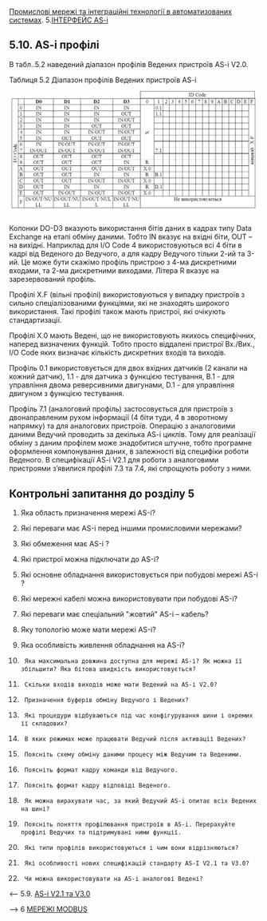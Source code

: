 [Промислові мережі та інтеграційні технології в автоматизованих системах](README.md). 5.[ІНТЕРФЕЙС AS-i](5.md)

## 5.10. AS-i профілі

В табл..5.2 наведений діапазон профілів Ведених пристроїв AS-i V2.0. 

Таблиця 5.2 Діапазон профілів Ведених пристроїв AS-i

![](media5/t5_2.png)

Колонки DO-D3 вказують використання бітів даних в кадрах типу Data Exchange на етапі обміну даними. Тобто IN вказує на вхідні біти, OUT – на вихідні. Наприклад для I/O Code 4 використовуються всі 4 біти в кадрі від Веденого до Ведучого, а для кадру Ведучого тільки 2-ий та 3-ий. Це може бути скажімо профіль пристрою з 4-ма дискретними входами, та 2-ма дискретними виходами. Літера R вказує на зарезервований профіль.

Профілі X.F (вільні профілі) використовуються у випадку пристроїв з сильно спеціалізованими функціями, які не знаходять широкого використання. Такі профілі також мають пристрої, які очікують стандартизації. 

Профілі X.0 мають Ведені, що не використовують якихось специфічних, наперед визначених функцій. Тобто просто віддалені пристрої Вх./Вих., I/O Code яких визначає кількість дискретних входів та виходів. 

Профіль 0.1 використовується для двох вхідних датчиків (2 канали на кожний датчик), 1.1 - для датчика з функцією тестування, B.1 - для управління двома реверсивними двигунами, D.1 - для управління двигуном з функцією тестування. 

Профіль 7.1 (аналоговий профіль) застосовується для пристроїв з двонаправленим рухом інформації (4 біти туди, 4 в зворотному напрямку) та для аналогових пристроїв. Операцію з аналоговими даними Ведучий проводить за декілька AS-i циклів. Тому для реалізації обміну з даним профілем може знадобитися штучне, тобто програмне оформлення компонування даних, в залежності від специфіки роботи Веденого. В специфікації AS-i V2.1 для роботи з аналоговими пристроями з’явилися профілі 7.3 та 7.4, які спрощують роботу з ними. 

## Контрольні запитання до розділу 5

1.   Яка область призначення мережі AS-і?

2.   Які переваги має AS-і перед іншими промисловими мережами?

3.   Які обмеження має AS-і ?

4.   Які пристрої можна підключати до AS-і?

5.   Які основне обладнання використовується при побудові мережі AS-і ?

6.   Які мережні кабелі можна використовувати при побудові AS-і?

7.   Які переваги має спеціальний "жовтий" AS-і – кабель?

8.   Яку топологію може мати мережі AS-і?

9.   Яка особливість живлення обладнання на AS-і?

10.      Яка максимальна довжина доступна для мережі AS-і? Як можна її збільшити? Яка бітова швидкість використовується? 

11.      Скільки входів виходів може мати Ведений на AS-і V2.0?

12.      Призначення буферів обміну Ведучого і Ведених?

13.      Які процедури відбуваються під час конфігурування шини і окремих її складових?

14.      В яких режимах може працювати Ведучий після активації Ведених?

15.      Поясніть схему обміну даними процесу між Ведучим та Веденими.

16.      Поясніть формат кадру команди від Ведучого.

17.      Поясніть формат кадру відповіді Веденого.

18.      Як можна вирахувати час, за який Ведучий AS-i опитає всіх Ведених на шині?

19.      Поясніть поняття профілювання пристроїв в AS-i. Перерахуйте профілі Ведучих та підтримувані ними функції. 

20.      Які типи профілів використовуються і чим вони відрізняються?

21.      Які особливості нових специфікацій стандарту AS-I V2.1 та V3.0?

22.      Чи можна використовувати на AS-i аналогові Ведені?

 

<-- 5.9. [AS-i V2.1 та V3.0](5_9.md) 

--> 6 [МЕРЕЖІ MODBUS](6.md)